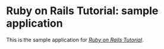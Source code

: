 # Ruby on Rails Tutorial: sample application

This is the sample application for [*Ruby on Rails Tutorial*](http://railstutorial.org).